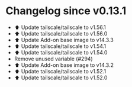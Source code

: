 # Changelog since v0.13.1
- ⬆️ Update tailscale/tailscale to v1.56.1 
- ⬆️ Update tailscale/tailscale to v1.56.0 
- ⬆️ Update Add-on base image to v14.3.3 
- ⬆️ Update tailscale/tailscale to v1.54.1 
- ⬆️ Update tailscale/tailscale to v1.54.0 
- Remove unused variable (#294) 
- ⬆️ Update Add-on base image to v14.3.2 
- ⬆️ Update tailscale/tailscale to v1.52.1 
- ⬆️ Update tailscale/tailscale to v1.52.0 
